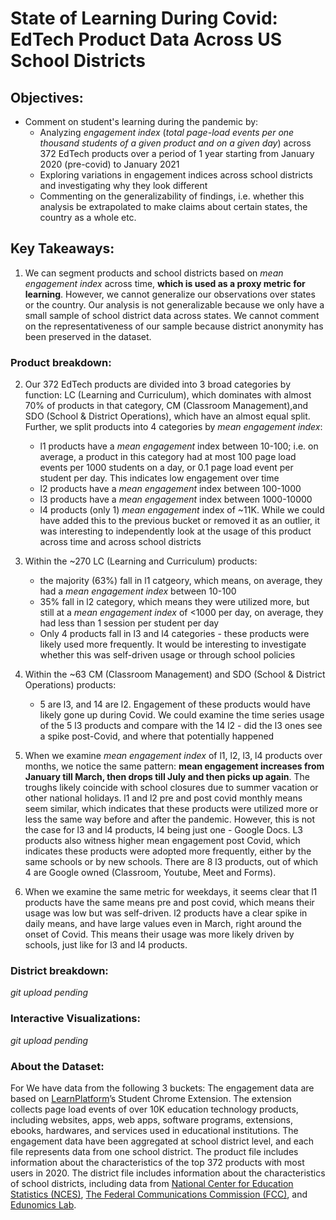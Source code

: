# State of Learning During Covid: EdTech Product Data Across US School Districts

## Objectives:  
* Comment on student's learning during the pandemic by:
    * Analyzing _engagement index_ (_total page-load events per one thousand students of a given product and on a given day_) across 372 EdTech products over a period of 1 year starting from January 2020 (pre-covid) to January 2021 
    * Exploring variations in engagement indices across school districts and investigating why they look different
    * Commenting on the generalizability of findings, i.e. whether this analysis be extrapolated to make claims about certain states, the country as a whole etc.

## Key Takeaways:
1. We can segment products and school districts based on _mean engagement index_ across time, **which is used as a proxy metric for learning**. However, we cannot generalize our observations over states or the country. Our analysis is not generalizable because we only have a small sample of school district data across states. We cannot comment on the representativeness of our sample because district anonymity has been preserved in the dataset. 

### Product breakdown:

2. Our 372 EdTech products are divided into 3 broad categories by function: LC (Learning and Curriculum), which dominates with almost 70% of products in that category, CM (Classroom Management),and SDO (School & District Operations), which have an almost equal split. Further, we split products into 4 categories by _mean engagement index_:  
    * l1 products have a _mean engagement_ index between 10-100; i.e. on average, a product in this category had at most 100 page load events per 1000 students on a day, or 0.1 page load event per student per day. This indicates low engagement over time
    * l2 products have a _mean engagement_ index between 100-1000
    * l3 products have a _mean engagement_ index between 1000-10000
    * l4 products (only 1) _mean engagement_ index of ~11K. While we could have added this to the previous bucket or removed it as an outlier, it was interesting to independently look at the usage of this product across time and across school districts

3. Within the ~270 LC (Learning and Curriculum) products:
    * the majority (63%) fall in l1 catgeory, which means, on average, they had a _mean engagement index_ between 10-100
    * 35% fall in l2 category, which means they were utilized more, but still at a _mean engagement index_ of <1000 per day, on average, they had less than 1 session per student per day
    * Only 4 products fall in l3 and l4 categories - these products were likely used more frequently. It would be interesting to investigate whether this was self-driven usage or through school policies

4. Within the ~63 CM (Classroom Management) and SDO (School & District Operations) products:
    * 5 are l3, and 14 are l2. Engagement of these products would have likely gone up during Covid. We could examine the time series usage of the 5 l3 products and compare with the 14 l2 - did the l3 ones see a spike post-Covid, and where that potentially happened

5. When we examine _mean engagement index_ of l1, l2, l3, l4 products over months, we notice the same pattern: **mean engagement increases from January till March, then drops till July and then picks up again**. The troughs likely coincide with school closures due to summer vacation or other national holidays. l1 and l2 pre and post covid monthly means seem similar, which indicates that these products were utilized more or less the same way before and after the pandemic. However, this is not the case for l3 and l4 products, l4 being just one - Google Docs. L3 products also witness higher mean engagement post Covid, which indicates these products were adopted more frequently, either by the same schools or by new schools. There are 8 l3 products, out of which 4 are Google owned (Classroom, Youtube, Meet and Forms). 

6. When we examine the same metric for weekdays, it seems clear that l1 products have the same means pre and post covid, which means their usage was low but was self-driven. l2 products have a clear spike in daily means, and have large values even in March, right around the onset of Covid. This means their usage was more likely driven by schools, just like for l3 and l4 products. 

### District breakdown:
_git upload pending_


### Interactive Visualizations:
_git upload pending_


### About the Dataset:
For We have data from the following 3 buckets:
The engagement data are based on [LearnPlatform](https://learnplatform.com/)’s Student Chrome Extension. The extension collects page load events of over 10K education technology products, including websites, apps, web apps, software programs, extensions, ebooks, hardwares, and services used in educational institutions. The engagement data have been aggregated at school district level, and each file represents data from one school district. The product file includes information about the characteristics of the top 372 products with most users in 2020. The district file includes information about the characteristics of school districts, including data from [National Center for Education Statistics (NCES)](https://nces.ed.gov/), [The Federal Communications Commission (FCC)](https://www.fcc.gov/), and [Edunomics Lab](https://edunomicslab.org/).